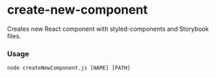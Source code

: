 # create-new-component

Creates new React component with styled-components and Storybook files.

### Usage

`node createNewComponent.js [NAME] [PATH]`